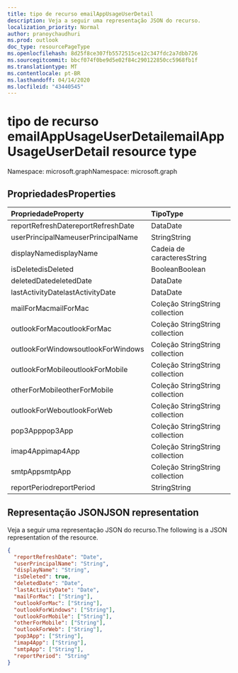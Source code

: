 ```yaml
---
title: tipo de recurso emailAppUsageUserDetail
description: Veja a seguir uma representação JSON do recurso.
localization_priority: Normal
author: pranoychaudhuri
ms.prod: outlook
doc_type: resourcePageType
ms.openlocfilehash: 8d25f8ce307fb5572515ce12c347fdc2a7dbb726
ms.sourcegitcommit: bbcf074f0be9d5e02f84c290122850cc5968fb1f
ms.translationtype: MT
ms.contentlocale: pt-BR
ms.lasthandoff: 04/14/2020
ms.locfileid: "43440545"
---
```

# <a name="emailappusageuserdetail-resource-type"></a><span data-ttu-id="7ee69-103">tipo de recurso emailAppUsageUserDetail</span><span class="sxs-lookup"><span data-stu-id="7ee69-103">emailAppUsageUserDetail resource type</span></span>

<span data-ttu-id="7ee69-104">Namespace: microsoft.graph</span><span class="sxs-lookup"><span data-stu-id="7ee69-104">Namespace: microsoft.graph</span></span>

## <a name="properties"></a><span data-ttu-id="7ee69-105">Propriedades</span><span class="sxs-lookup"><span data-stu-id="7ee69-105">Properties</span></span>

| <span data-ttu-id="7ee69-106">Propriedade</span><span class="sxs-lookup"><span data-stu-id="7ee69-106">Property</span></span>          | <span data-ttu-id="7ee69-107">Tipo</span><span class="sxs-lookup"><span data-stu-id="7ee69-107">Type</span></span>              |
| :---------------- | :---------------- |
| <span data-ttu-id="7ee69-108">reportRefreshDate</span><span class="sxs-lookup"><span data-stu-id="7ee69-108">reportRefreshDate</span></span> | <span data-ttu-id="7ee69-109">Data</span><span class="sxs-lookup"><span data-stu-id="7ee69-109">Date</span></span>              |
| <span data-ttu-id="7ee69-110">userPrincipalName</span><span class="sxs-lookup"><span data-stu-id="7ee69-110">userPrincipalName</span></span> | <span data-ttu-id="7ee69-111">String</span><span class="sxs-lookup"><span data-stu-id="7ee69-111">String</span></span>            |
| <span data-ttu-id="7ee69-112">displayName</span><span class="sxs-lookup"><span data-stu-id="7ee69-112">displayName</span></span>       | <span data-ttu-id="7ee69-113">Cadeia de caracteres</span><span class="sxs-lookup"><span data-stu-id="7ee69-113">String</span></span>            |
| <span data-ttu-id="7ee69-114">isDeleted</span><span class="sxs-lookup"><span data-stu-id="7ee69-114">isDeleted</span></span>         | <span data-ttu-id="7ee69-115">Boolean</span><span class="sxs-lookup"><span data-stu-id="7ee69-115">Boolean</span></span>           |
| <span data-ttu-id="7ee69-116">deletedDate</span><span class="sxs-lookup"><span data-stu-id="7ee69-116">deletedDate</span></span>       | <span data-ttu-id="7ee69-117">Data</span><span class="sxs-lookup"><span data-stu-id="7ee69-117">Date</span></span>              |
| <span data-ttu-id="7ee69-118">lastActivityDate</span><span class="sxs-lookup"><span data-stu-id="7ee69-118">lastActivityDate</span></span>  | <span data-ttu-id="7ee69-119">Data</span><span class="sxs-lookup"><span data-stu-id="7ee69-119">Date</span></span>              |
| <span data-ttu-id="7ee69-120">mailForMac</span><span class="sxs-lookup"><span data-stu-id="7ee69-120">mailForMac</span></span>        | <span data-ttu-id="7ee69-121">Coleção String</span><span class="sxs-lookup"><span data-stu-id="7ee69-121">String collection</span></span> |
| <span data-ttu-id="7ee69-122">outlookForMac</span><span class="sxs-lookup"><span data-stu-id="7ee69-122">outlookForMac</span></span>     | <span data-ttu-id="7ee69-123">Coleção String</span><span class="sxs-lookup"><span data-stu-id="7ee69-123">String collection</span></span> |
| <span data-ttu-id="7ee69-124">outlookForWindows</span><span class="sxs-lookup"><span data-stu-id="7ee69-124">outlookForWindows</span></span> | <span data-ttu-id="7ee69-125">Coleção String</span><span class="sxs-lookup"><span data-stu-id="7ee69-125">String collection</span></span> |
| <span data-ttu-id="7ee69-126">outlookForMobile</span><span class="sxs-lookup"><span data-stu-id="7ee69-126">outlookForMobile</span></span>  | <span data-ttu-id="7ee69-127">Coleção String</span><span class="sxs-lookup"><span data-stu-id="7ee69-127">String collection</span></span> |
| <span data-ttu-id="7ee69-128">otherForMobile</span><span class="sxs-lookup"><span data-stu-id="7ee69-128">otherForMobile</span></span>    | <span data-ttu-id="7ee69-129">Coleção String</span><span class="sxs-lookup"><span data-stu-id="7ee69-129">String collection</span></span> |
| <span data-ttu-id="7ee69-130">outlookForWeb</span><span class="sxs-lookup"><span data-stu-id="7ee69-130">outlookForWeb</span></span>     | <span data-ttu-id="7ee69-131">Coleção String</span><span class="sxs-lookup"><span data-stu-id="7ee69-131">String collection</span></span> |
| <span data-ttu-id="7ee69-132">pop3App</span><span class="sxs-lookup"><span data-stu-id="7ee69-132">pop3App</span></span>           | <span data-ttu-id="7ee69-133">Coleção String</span><span class="sxs-lookup"><span data-stu-id="7ee69-133">String collection</span></span> |
| <span data-ttu-id="7ee69-134">imap4App</span><span class="sxs-lookup"><span data-stu-id="7ee69-134">imap4App</span></span>          | <span data-ttu-id="7ee69-135">Coleção String</span><span class="sxs-lookup"><span data-stu-id="7ee69-135">String collection</span></span> |
| <span data-ttu-id="7ee69-136">smtpApp</span><span class="sxs-lookup"><span data-stu-id="7ee69-136">smtpApp</span></span>           | <span data-ttu-id="7ee69-137">Coleção String</span><span class="sxs-lookup"><span data-stu-id="7ee69-137">String collection</span></span> |
| <span data-ttu-id="7ee69-138">reportPeriod</span><span class="sxs-lookup"><span data-stu-id="7ee69-138">reportPeriod</span></span>      | <span data-ttu-id="7ee69-139">String</span><span class="sxs-lookup"><span data-stu-id="7ee69-139">String</span></span>            |

## <a name="json-representation"></a><span data-ttu-id="7ee69-140">Representação JSON</span><span class="sxs-lookup"><span data-stu-id="7ee69-140">JSON representation</span></span>

<span data-ttu-id="7ee69-141">Veja a seguir uma representação JSON do recurso.</span><span class="sxs-lookup"><span data-stu-id="7ee69-141">The following is a JSON representation of the resource.</span></span>

<!-- {
  "blockType": "resource",
  "@odata.type": "microsoft.graph.emailAppUsageUserDetail"
} -->

```json
{
  "reportRefreshDate": "Date", 
  "userPrincipalName": "String", 
  "displayName": "String", 
  "isDeleted": true, 
  "deletedDate": "Date", 
  "lastActivityDate": "Date", 
  "mailForMac": ["String"], 
  "outlookForMac": ["String"], 
  "outlookForWindows": ["String"], 
  "outlookForMobile": ["String"], 
  "otherForMobile": ["String"], 
  "outlookForWeb": ["String"], 
  "pop3App": ["String"], 
  "imap4App": ["String"], 
  "smtpApp": ["String"], 
  "reportPeriod": "String"
}
```
